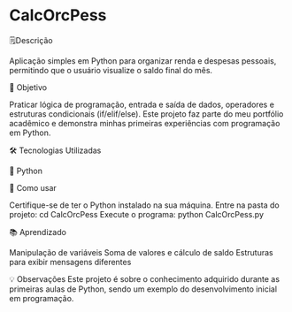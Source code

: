 # CalcOrcPess
🗒️Descrição

Aplicação simples em Python para organizar renda e despesas pessoais, permitindo que o usuário visualize o saldo final do mês.

🎯 Objetivo

Praticar lógica de programação, entrada e saída de dados, operadores e estruturas condicionais (if/elif/else). Este projeto faz parte do meu portfólio acadêmico e demonstra minhas primeiras experiências com programação em Python.

🛠 Tecnologias Utilizadas

🐍 Python

🚀 Como usar

Certifique-se de ter o Python instalado na sua máquina.
Entre na pasta do projeto: cd CalcOrcPess
Execute o programa: python CalcOrcPess.py

📚 Aprendizado

Manipulação de variáveis
Soma de valores e cálculo de saldo
Estruturas para exibir mensagens diferentes

💡 Observações
Este projeto é sobre o conhecimento adquirido durante as primeiras aulas de Python, sendo um exemplo do desenvolvimento inicial em programação.


